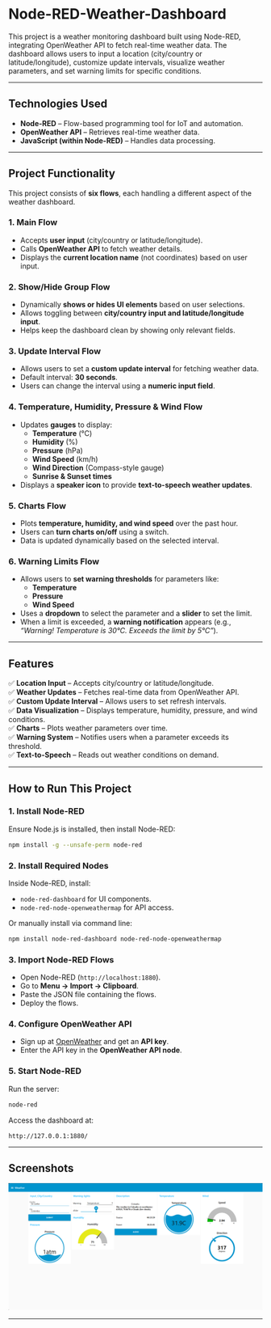 # Node-RED-Weather-Dashboard
This project is a weather monitoring dashboard built using Node-RED, integrating OpenWeather API to fetch real-time weather data. The dashboard allows users to input a location (city/country or latitude/longitude), customize update intervals, visualize weather parameters, and set warning limits for specific conditions.

---

## **Technologies Used**
- **Node-RED** – Flow-based programming tool for IoT and automation.
- **OpenWeather API** – Retrieves real-time weather data.
- **JavaScript (within Node-RED)** – Handles data processing.

---

## **Project Functionality**
This project consists of **six flows**, each handling a different aspect of the weather dashboard.

### **1. Main Flow**
- Accepts **user input** (city/country or latitude/longitude).
- Calls **OpenWeather API** to fetch weather details.
- Displays the **current location name** (not coordinates) based on user input.

### **2. Show/Hide Group Flow**
- Dynamically **shows or hides UI elements** based on user selections.
- Allows toggling between **city/country input and latitude/longitude input**.
- Helps keep the dashboard clean by showing only relevant fields.

### **3. Update Interval Flow**
- Allows users to set a **custom update interval** for fetching weather data.
- Default interval: **30 seconds**.
- Users can change the interval using a **numeric input field**.

### **4. Temperature, Humidity, Pressure & Wind Flow**
- Updates **gauges** to display:
  - **Temperature** (°C)
  - **Humidity** (%)
  - **Pressure** (hPa)
  - **Wind Speed** (km/h)
  - **Wind Direction** (Compass-style gauge)
  - **Sunrise & Sunset times**
- Displays a **speaker icon** to provide **text-to-speech weather updates**.

### **5. Charts Flow**
- Plots **temperature, humidity, and wind speed** over the past hour.
- Users can **turn charts on/off** using a switch.
- Data is updated dynamically based on the selected interval.

### **6. Warning Limits Flow**
- Allows users to **set warning thresholds** for parameters like:
  - **Temperature**
  - **Pressure**
  - **Wind Speed**
- Uses a **dropdown** to select the parameter and a **slider** to set the limit.
- When a limit is exceeded, a **warning notification** appears (e.g., *“Warning! Temperature is 30°C. Exceeds the limit by 5°C”*).

---

## **Features**
✅ **Location Input** – Accepts city/country or latitude/longitude.  
✅ **Weather Updates** – Fetches real-time data from OpenWeather API.  
✅ **Custom Update Interval** – Allows users to set refresh intervals.  
✅ **Data Visualization** – Displays temperature, humidity, pressure, and wind conditions.  
✅ **Charts** – Plots weather parameters over time.  
✅ **Warning System** – Notifies users when a parameter exceeds its threshold.  
✅ **Text-to-Speech** – Reads out weather conditions on demand.  

---

## **How to Run This Project**

### **1. Install Node-RED**
Ensure Node.js is installed, then install Node-RED:
```sh
npm install -g --unsafe-perm node-red
```

### **2. Install Required Nodes**
Inside Node-RED, install:
- `node-red-dashboard` for UI components.
- `node-red-node-openweathermap` for API access.

Or manually install via command line:
```sh
npm install node-red-dashboard node-red-node-openweathermap
```

### **3. Import Node-RED Flows**
- Open Node-RED (`http://localhost:1880`).
- Go to **Menu → Import → Clipboard**.
- Paste the JSON file containing the flows.
- Deploy the flows.

### **4. Configure OpenWeather API**
- Sign up at [OpenWeather](https://openweathermap.org/) and get an **API key**.
- Enter the API key in the **OpenWeather API node**.

### **5. Start Node-RED**
Run the server:
```sh
node-red
```
Access the dashboard at:
```
http://127.0.0.1:1880/
```

---

## **Screenshots**
![Dashboard Screenshot](Images/dashboard.png)

---

